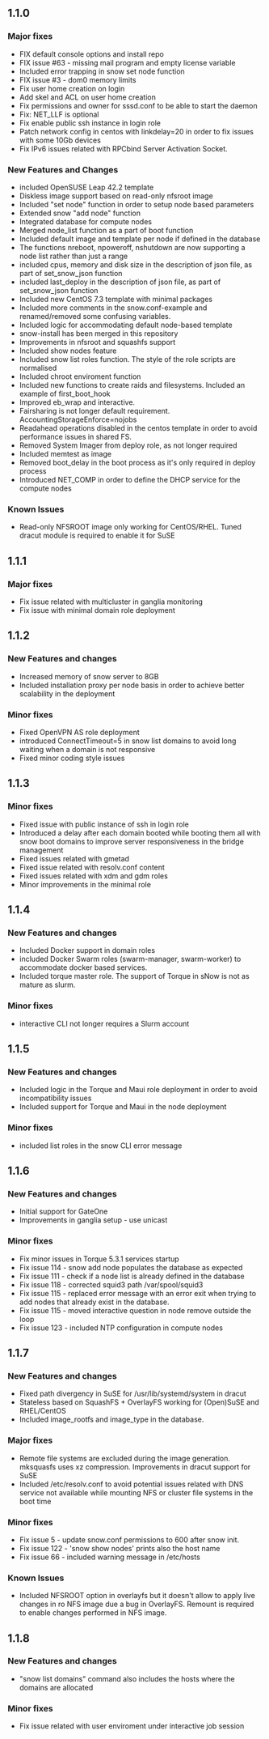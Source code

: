 ## 1.1.0
### Major fixes

* FIX default console options and install repo
* FIX issue #63 - missing mail program and empty license variable
* Included error trapping in snow set node function
* FIX issue #3 - dom0 memory limits
* Fix user home creation on login
* Add skel and ACL on user home creation
* Fix permissions and owner for sssd.conf to be able to start the daemon
* Fix: NET_LLF is optional
* Fix enable public ssh instance in login role
* Patch network config in centos with linkdelay=20 in order to fix issues with some 10Gb devices
* Fix IPv6 issues related with RPCbind Server Activation Socket.


### New Features and Changes

* included OpenSUSE Leap 42.2 template
* Diskless image support based on read-only nfsroot image
* Included "set node" function in order to setup node based parameters
* Extended snow "add node" function
* Integrated database for compute nodes
* Merged node_list function as a part of boot function
* Included default image and template per node if defined in the database
* The functions nreboot, npoweroff, nshutdown are now supporting a node list rather than just a range
* included cpus, memory and disk size in the description of json file, as part of set_snow_json function
* included last_deploy in the description of json file, as part of set_snow_json function
* Included new CentOS 7.3 template with minimal packages
* Included more comments in the snow.conf-example and renamed/removed some confusing variables.
* Included logic for accommodating default node-based template
* snow-install has been merged in this repository
* Improvements in nfsroot and squashfs support
* Included show nodes feature
* Included snow list roles function. The style of the role scripts are normalised
* Included chroot enviroment function
* Included new functions to create raids and filesystems. Included an example of first_boot_hook
* Improved eb_wrap and interactive. 
* Fairsharing is not longer default requirement. AccountingStorageEnforce=nojobs
* Readahead operations disabled in the centos template in order to avoid performance issues in shared FS.
* Removed System Imager from deploy role, as not longer required
* Included memtest as image
* Removed boot_delay in the boot process as it's only required in deploy process
* Introduced NET_COMP in order to define the DHCP service for the compute nodes


### Known Issues

* Read-only NFSROOT image only working for CentOS/RHEL. Tuned dracut module is required to enable it for SuSE


## 1.1.1

### Major fixes

* Fix issue related with multicluster in ganglia monitoring
* Fix issue with minimal domain role deployment

## 1.1.2

### New Features and changes
* Increased memory of snow server to 8GB
* Included installation proxy per node basis in order to achieve better scalability in the deployment
### Minor fixes
* Fixed OpenVPN AS role deployment
* introduced ConnectTimeout=5 in snow list domains to avoid long waiting when a domain is not responsive
* Fixed minor coding style issues

## 1.1.3

### Minor fixes

* Fixed issue with public instance of ssh in login role
* Introduced a delay after each domain booted while booting them all with snow boot domains to improve server responsiveness in the bridge management
* Fixed issues related with gmetad
* Fixed issue related with resolv.conf content
* Fixed issues related with xdm and gdm  roles
* Minor improvements in the minimal role

## 1.1.4

### New Features and changes
* Included Docker support in domain roles
* included Docker Swarm roles (swarm-manager, swarm-worker) to accommodate docker based services.
* Included torque master role. The support of Torque in sNow is not as mature as slurm.

### Minor fixes
* interactive CLI not longer requires a Slurm account

## 1.1.5

### New Features and changes
* Included logic in the Torque and Maui role deployment in order to avoid incompatibility issues
* Included support for Torque and Maui in the node deployment

### Minor fixes
* included list roles in the snow CLI error message

## 1.1.6

### New Features and changes
* Initial support for GateOne
* Improvements in ganglia setup - use unicast

### Minor fixes
* Fix minor issues in Torque 5.3.1 services startup
* Fix issue 114 - snow add node populates the database as expected
* Fix issue 111 - check if a node list is already defined in the database
* Fix issue 118 - corrected squid3 path /var/spool/squid3
* Fix issue 115 - replaced error message with an error exit when trying to add nodes that already exist in the database. 
* Fix issue 115 - moved interactive question in node remove outside the loop
* Fix issue 123 - included NTP configuration in compute nodes

## 1.1.7

### New Features and changes
* Fixed path divergency in SuSE for /usr/lib/systemd/system in dracut
* Stateless based on SquashFS + OverlayFS working for (Open)SuSE and RHEL/CentOS
* Included image_rootfs and image_type in the database.

### Major fixes
* Remote file systems are excluded during the image generation. mksquasfs uses xz compression. Improvements in dracut support for SuSE
* Included /etc/resolv.conf to avoid potential issues related with DNS service not available while mounting NFS or cluster file systems in the boot time

### Minor fixes
* Fix issue 5 - update snow.conf permissions to 600 after snow init.
* Fix issue 122 - 'snow show nodes' prints also the host name
* Fix issue 66 - included warning message in /etc/hosts

### Known Issues
* Included NFSROOT option in overlayfs but it doesn't allow to apply live changes in ro NFS image due a bug in OverlayFS. Remount is required to enable changes performed in NFS image.

## 1.1.8

### New Features and changes
* "snow list domains" command also includes the hosts where the domains are allocated

### Minor fixes
* Fix issue related with user enviroment under interactive job session